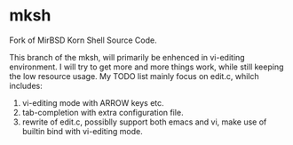 # mksh
Fork of MirBSD Korn Shell Source Code.

This branch of the mksh, will primarily be enhenced in vi-editing environment.
I will try to get more and more things work, while still keeping the low resource usage.
My TODO list mainly focus on edit.c, whilch includes:

1. vi-editing mode with ARROW keys etc.
2. tab-completion with extra configuration file.
3. rewrite of edit.c, possiblly support both emacs and vi, make use of builtin bind with vi-editing mode.
